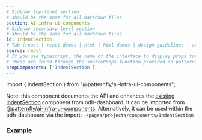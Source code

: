 ```yaml
---
# Sidenav top-level section
# should be the same for all markdown files
section: AI-infra-ui-components
# Sidenav secondary level section
# should be the same for all markdown files
id: IndentSection
# Tab (react | react-demos | html | html-demos | design-guidelines | accessibility)
source: react
# If you use typescript, the name of the interface to display props for
# These are found through the sourceProps function provided in patternfly-docs.source.js
propComponents: ['IndentSection']
---
```


import { IndentSection } from "@patternfly/ai-infra-ui-components";

Note: this component documents the API and enhances the [existing IndentSection](https://github.com/opendatahub-io/odh-dashboard/blob/main/frontend/src/pages/projects/components/IndentSection.tsx) component from odh-dashboard. It can be imported from [@patternfly/ai-infra-ui-components](https://www.npmjs.com/package/@patternfly/AI-infra-ui-components). Alternatively, it can be used within the odh-dashboard via the import: `~/pages/projects/components/IndentSection`

### Example

```js file="./IndentSectionBasic.tsx"

```
